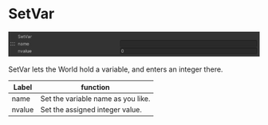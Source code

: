 
# SetVar
![SetVar](img/SetVar.jpg)

SetVar lets the World hold a variable, and enters an integer there.

|  Label |  function  |
| ----   | ---- |
| name | Set the variable name as you like. |
| nvalue | Set the assigned integer value. |
